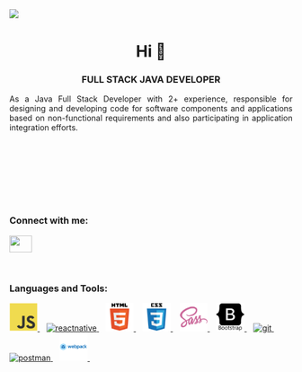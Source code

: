 <img src="https://github.com/ziya3435/ziya3435/blob/main/banner.jpg?raw=true">

<h1 align="center">Hi 👋</h1>

<h3 align="center">FULL STACK JAVA DEVELOPER</h3>

<p align="justify">As a Java Full Stack Developer with 2+ experience, responsible for designing and developing code for software components and applications based on non-functional requirements and also participating in application integration efforts.</p>

<p>&nbsp;</p>

<p align="left"> <img src="https://komarev.com/ghpvc/?username=beratucardy&label=Profile%20views&color=0e75b6&style=flat" alt="" /> </p>

<p align="left"> <a href="https://github.com/ryo-ma/github-profile-trophy"><img src="https://github-profile-trophy.vercel.app/?username=beratucardy" alt="" /></a> </p>
<!---
<ul>
  <li>🔭 I'm currently working on <b>Gaming Pro Market project</b></li>
  <li>📝 I regularly write articles on https://medium.com/@ownertr55</li>
  <li>💬 Ask me about <b>React, JS, SASS, Bootstrap, Redux, CSS, HTML</b></li>
</ul> --->
<p>&nbsp;</p>

<h3 align="left">Connect with me:</h3>
<p align="left">
<a href="https://www.linkedin.com/in/furkanakcal" target="blank"><img align="center" src="https://raw.githubusercontent.com/rahuldkjain/github-profile-readme-generator/master/src/images/icons/Social/linked-in-alt.svg" alt="" height="30" width="40" /></a>
<!--- <a href="https://medium.com/@ownertr55" target="blank"><img align="center" src="https://raw.githubusercontent.com/rahuldkjain/github-profile-readme-generator/master/src/images/icons/Social/medium.svg" alt="" height="60" width="80" /></a>
--->
</p>

<p>&nbsp;</p>

<h3 align="left">Languages and Tools:</h3>
<div align="left"> 
<a href="https://developer.mozilla.org/en-US/docs/Web/JavaScript" target="_blank" rel="noreferrer"  title="JAVASCRIPT"> <img src="https://raw.githubusercontent.com/devicons/devicon/master/icons/javascript/javascript-original.svg" alt="javascript" width="50" height="50"/> </a>&nbsp;&nbsp;
<a href="https://reactnative.dev/" target="_blank" rel="noreferrer"   title="REACT & REACT NATIVE"> <img src="https://reactnative.dev/img/header_logo.svg" alt="reactnative" width="50" height="50"/> </a>&nbsp;&nbsp;
<a href="https://www.w3.org/html/" target="_blank" rel="noreferrer"   title="HTML5"> <img src="https://raw.githubusercontent.com/devicons/devicon/master/icons/html5/html5-original-wordmark.svg" alt="html5" width="50" height="50"/> </a>&nbsp;&nbsp;
<a href="https://www.w3schools.com/css/" target="_blank" rel="noreferrer"   title="CSS3"> <img src="https://raw.githubusercontent.com/devicons/devicon/master/icons/css3/css3-original-wordmark.svg" alt="css3" width="50" height="50"/> </a>&nbsp;&nbsp;
<a href="https://sass-lang.com" target="_blank" rel="noreferrer"   title="SASS"> <img src="https://raw.githubusercontent.com/devicons/devicon/master/icons/sass/sass-original.svg" alt="sass" width="50" height="50"/> </a>&nbsp;&nbsp;
<a href="https://getbootstrap.com" target="_blank" rel="noreferrer"   title="BOOTSTRAP"> <img src="https://raw.githubusercontent.com/devicons/devicon/master/icons/bootstrap/bootstrap-plain-wordmark.svg" alt="bootstrap" width="50" height="50"/> </a>&nbsp;&nbsp;
<a href="https://git-scm.com/" target="_blank" rel="noreferrer"   title="GIT-GITHUB"> <img src="https://www.vectorlogo.zone/logos/git-scm/git-scm-icon.svg" alt="git" width="50" height="50"/> </a>&nbsp;&nbsp;
<a href="https://postman.com" target="_blank" rel="noreferrer"  title="POSTMAN"> <img src="https://www.vectorlogo.zone/logos/getpostman/getpostman-icon.svg" alt="postman" width="50" height="50"/> </a>&nbsp;&nbsp;
<a href="https://webpack.js.org" target="_blank" rel="noreferrer"   title="WEBPACK"> <img src="https://raw.githubusercontent.com/devicons/devicon/d00d0969292a6569d45b06d3f350f463a0107b0d/icons/webpack/webpack-original-wordmark.svg" alt="webpack" width="50" height="50"/> </a>&nbsp;&nbsp;
</div>

<p>&nbsp;</p>
<!---
<h3 align="left">Statistics:</h3>

<p><img align="center" src="https://github-readme-stats.vercel.app/api?username=beratucardy&show_icons=true&locale=en" alt="" /></p>

<p><img align="center" src="https://github-readme-streak-stats.herokuapp.com/?user=beratucardy&" alt="" /></p>

<p><img align="left" src="https://github-readme-stats.vercel.app/api/top-langs?username=beratucardy&show_icons=true&locale=en&layout=compact" alt="" /></p>



beratucardy/beratucardy is a ✨ special ✨ repository because its `README.md` (this file) appears on your GitHub profile.
You can click the Preview link to take a look at your changes.
--->
